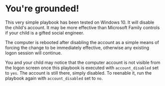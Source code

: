 # You're grounded!
This very simple playbook has been tested on Windows 10. It will disable the child's account. It may be more effective than Microsoft Family controls if your child is a gifted social engineer.

The computer is rebooted after disabling the account as a simple means of forcing the change to be immediately effective, otherwise any existing logon session will continue. 

You and your child may notice that the computer account is not visible from the logon screen once this playbook is executed with `account_disabled` set to `yes`. The account is still there, simply disabled. To reenable it, run the playbook again with `account_disabled` set to `no`. 